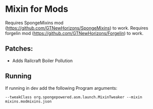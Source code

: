 # Mixin for Mods

Requires SpongeMixins mod (https://github.com/GTNewHorizons/SpongeMixins) to work.
Requires forgelin mod (https://github.com/GTNewHorizons/Forgelin) to work.

## Patches:
- Adds Railcraft Boiler Pollution

## Running


If running in dev add the following Program arguments: 
```
--tweakClass org.spongepowered.asm.launch.MixinTweaker --mixin mixins.modmixins.json
```
